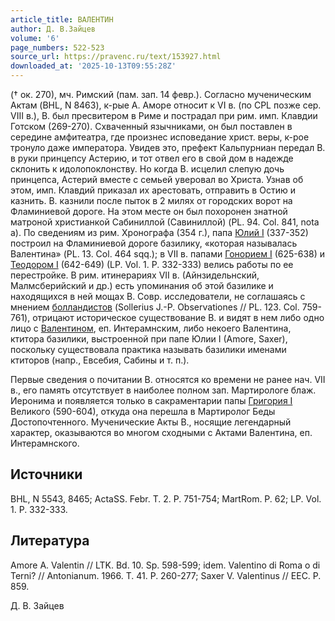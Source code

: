 ```yaml
---
article_title: ВАЛЕНТИН
author: Д. В.Зайцев
volume: '6'
page_numbers: 522-523
source_url: https://pravenc.ru/text/153927.html
downloaded_at: '2025-10-13T09:55:28Z'
---
```


(† ок. 270), мч. Римский (пам. зап. 14 февр.). Cогласно мученическим Актам (BHL, N 8463), к-рые А. Аморе относит к VI в. (по CPL позже сер. VIII в.), В. был пресвитером в Риме и пострадал при рим. имп. Клавдии Готском (269-270). Схваченный язычниками, он был поставлен в середине амфитеатра, где произнес исповедание христ. веры, к-рое тронуло даже императора. Увидев это, префект Кальпурниан передал В. в руки принцепсу Астерию, и тот отвел его в свой дом в надежде склонить к идолопоклонству. Но когда В. исцелил слепую дочь принцепса, Астерий вместе с семьей уверовал во Христа. Узнав об этом, имп. Клавдий приказал их арестовать, отправить в Остию и казнить. В. казнили после пыток в 2 милях от городских ворот на Фламиниевой дороге. На этом месте он был похоронен знатной матроной христианкой Сабиниллой (Савиниллой) (PL. 94. Col. 841, nota a). По сведениям из рим. Хронографа (354 г.), папа [Юлий I](<https://pravenc.ru/text/Юлий I.html>) (337-352) построил на Фламиниевой дороге базилику, «которая называлась Валентина» (PL. 13. Col. 464 sqq.); в VII в. папами [Гонорием I](<https://pravenc.ru/text/Гонорием I.html>) (625-638) и [Теодором I](<https://pravenc.ru/text/Теодором I.html>) (642-649) (LP. Vol. 1. P. 332-333) велись работы по ее перестройке. В рим. итинерариях VII в. (Айнзидельнский, Малмсберийский и др.) есть упоминания об этой базилике и находящихся в ней мощах В. Совр. исследователи, не соглашаясь с мнением [болландистов](https://pravenc.ru/text/болландисты.html) (Sollerius J.-P. Observationes // PL. 123. Col. 759-761), отрицают историческое существование В. и видят в нем либо одно лицо с [Валентином](https://pravenc.ru/text/Валентином.html), еп. Интерамнским, либо некоего Валентина, ктитора базилики, выстроенной при папе Юлии I (Amore, Saxer), поскольку существовала практика называть базилики именами ктиторов (напр., Евсебия, Сабины и т. п.).

Первые сведения о почитании В. относятся ко времени не ранее нач. VII в., его память отсутствует в наиболее полном зап. Мартирологе блаж. Иеронима и появляется только в сакраментарии папы [Григория I](<https://pravenc.ru/text/Григория I.html>) Великого (590-604), откуда она перешла в Мартиролог Беды Достопочтенного. Мученические Акты В., носящие легендарный характер, оказываются во многом сходными с Актами Валентина, еп. Интерамнского.

## Источники

BHL, N 5543, 8465; ActaSS. Febr. T. 2. P. 751-754; MartRom. P. 62; LP. Vol. 1. P. 332-333.

## Литература

Amore A. Valentin // LTK. Bd. 10. Sp. 598-599; idem. Valentino di Roma o di Terni? // Antonianum. 1966. T. 41. P. 260-277; Saxer V. Valentinus // EEC. P. 859.

Д. В.  Зайцев
